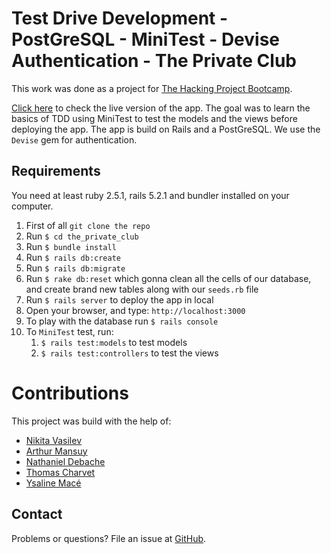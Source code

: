 # Test Drive Development - PostGreSQL - MiniTest - Devise Authentication - The Private Club

This work was done as a project for [The Hacking Project Bootcamp](https://www.thehackingproject.org/).

[Click here](https://theprivate-club.herokuapp.com/) to check the live version of the app.
The goal was to learn the basics of TDD using MiniTest to test the models and the views before deploying the app. The app is build on Rails and a PostGreSQL. We use the `Devise` gem for authentication.

## Requirements

You need at least ruby 2.5.1, rails 5.2.1 and bundler installed on your computer.

1. First of all `git clone the repo`
2. Run `$ cd the_private_club`
3. Run `$ bundle install`
4. Run `$ rails db:create`
5. Run `$ rails db:migrate`
6. Run `$ rake db:reset` which gonna clean all the cells of our database, and create brand new tables along with our `seeds.rb` file
7. Run `$ rails server` to deploy the app in local
8. Open your browser, and type: `http://localhost:3000`
9. To play with the database run `$ rails console`
10. To `MiniTest` test, run:
    1. `$ rails test:models` to test models
    2. `$ rails test:controllers` to test the views

# Contributions

This project was build with the help of:
* [Nikita Vasilev](https://github.com/nikitavasilev)
* [Arthur Mansuy](https://github.com/tutus06)
* [Nathaniel Debache](https://github.com/Natdenice)
* [Thomas Charvet](https://github.com/TomacTh)
* [Ysaline Macé](https://github.com/Ysalien)

## Contact

Problems or questions? File an issue at [GitHub](https://github.com/nikitavasilev/the_private_club/issues).